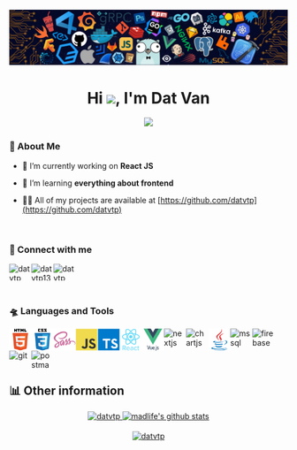 ![MasterHead](./coding-banner.png)
<h1 align="center">Hi <img src="https://raw.githubusercontent.com/MartinHeinz/MartinHeinz/master/wave.gif" width="30px">, I'm Dat Van</h1>
<p align="center">
  <a href="https://github.com/DenverCoder1/readme-typing-svg"><img src="https://readme-typing-svg.herokuapp.com/?lines=Front-end%20developer%20&center=true&width=380&height=25"></a>
</p>

### 🙋 About Me
- 🔭 I’m currently working on **React JS**

- 🌱 I’m learning **everything about frontend**

- 👨‍💻 All of my projects are available at [https://github.com/datvtp](https://github.com/datvtp)

<br />

### 🚀 Connect with me
<p align="left">
  <a href="https://dev.to/datvtp" target="blank">
    <img align="left" src="https://raw.githubusercontent.com/rahuldkjain/github-profile-readme-generator/master/src/images/icons/Social/devto.svg" alt="datvtp" height="30" width="40" />
  </a>
  <a href="https://fb.com/datvtp1309" target="blank">
    <img align="left" src="https://raw.githubusercontent.com/rahuldkjain/github-profile-readme-generator/master/src/images/icons/Social/facebook.svg" alt="datvtp1309" height="30" width="40" />
  </a>
  <a href="https://linkedin.com/in/datvtp" target="blank">
    <img align="left" src="https://raw.githubusercontent.com/rahuldkjain/github-profile-readme-generator/master/src/images/icons/Social/linked-in-alt.svg" alt="datvtp" height="30" width="40" />
  </a>
</p> 

<br />
<br />
<br />

### 🛸 Languages and Tools
<p align="left">
  <a href="https://www.w3.org/html/" target="_blank" rel="noreferrer"> 
    <img align="left" src="https://raw.githubusercontent.com/devicons/devicon/master/icons/html5/html5-original-wordmark.svg" alt="html5" width="40" height="40"/> 
  </a>
  <a href="https://www.w3schools.com/css/" target="_blank" rel="noreferrer"> 
    <img align="left" src="https://raw.githubusercontent.com/devicons/devicon/master/icons/css3/css3-original-wordmark.svg" alt="css3" width="40" height="40"/> 
  </a>
  <a href="https://sass-lang.com" target="_blank" rel="noreferrer"> 
    <img align="left" src="https://raw.githubusercontent.com/devicons/devicon/master/icons/sass/sass-original.svg" alt="sass" width="40" height="40"/> 
  </a>
  <a href="https://developer.mozilla.org/en-US/docs/Web/JavaScript" target="_blank" rel="noreferrer"> 
    <img align="left" src="https://raw.githubusercontent.com/devicons/devicon/master/icons/javascript/javascript-original.svg" alt="javascript" width="40" height="40"/> 
  </a>
  <a href="https://www.typescriptlang.org/" target="_blank" rel="noreferrer"> 
    <img align="left" src="https://raw.githubusercontent.com/devicons/devicon/master/icons/typescript/typescript-original.svg" alt="typescript" width="40" height="40"/> 
  </a>
  <a href="https://reactjs.org/" target="_blank" rel="noreferrer"> 
    <img align="left" src="https://raw.githubusercontent.com/devicons/devicon/master/icons/react/react-original-wordmark.svg" alt="react" width="40" height="40"/> 
  </a>
  <a href="https://vuejs.org/" target="_blank" rel="noreferrer"> 
    <img align="left" src="https://raw.githubusercontent.com/devicons/devicon/master/icons/vuejs/vuejs-original-wordmark.svg" alt="vuejs" width="40" height="40"/> 
  </a>
  <a href="https://nextjs.org/" target="_blank" rel="noreferrer"> 
    <img align="left" src="https://cdn.worldvectorlogo.com/logos/nextjs-2.svg" alt="nextjs" width="40" height="40"/> 
  </a>
  <a href="https://www.chartjs.org" target="_blank" rel="noreferrer"> 
    <img align="left" src="https://www.chartjs.org/media/logo-title.svg" alt="chartjs" width="40" height="40"/> 
  </a>
  <a href="https://www.java.com" target="_blank" rel="noreferrer"> 
    <img align="left" src="https://raw.githubusercontent.com/devicons/devicon/master/icons/java/java-original.svg" alt="java" width="40" height="40"/> 
  </a>
  <a href="https://www.microsoft.com/en-us/sql-server" target="_blank" rel="noreferrer"> 
    <img align="left" src="https://www.svgrepo.com/show/303229/microsoft-sql-server-logo.svg" alt="mssql" width="40" height="40"/> 
  </a>
  <a href="https://firebase.google.com/" target="_blank" rel="noreferrer"> 
    <img align="left" src="https://www.vectorlogo.zone/logos/firebase/firebase-icon.svg" alt="firebase" width="40" height="40"/> 
  </a> 
  <a href="https://git-scm.com/" target="_blank" rel="noreferrer"> 
    <img align="left" src="https://www.vectorlogo.zone/logos/git-scm/git-scm-icon.svg" alt="git" width="40" height="40"/> 
  </a>
  <a href="https://postman.com" target="_blank" rel="noreferrer"> 
    <img align="left" src="https://www.vectorlogo.zone/logos/getpostman/getpostman-icon.svg" alt="postman" width="40" height="40"/> 
  </a>
</p>

<br />
<br />
<br />
<br />

## 📊 Other information

<p align="center">
  <a href="https://github.com/datvtp" target="_blank">
    <img width="48%" src="https://github-readme-stats.vercel.app/api?username=datvtp&show_icons=true&locale=en&theme=tokyonight&hide_border=true" alt="datvtp"/>
    <img width="48%" src="https://github-readme-streak-stats.herokuapp.com/?user=datvtp&show_icons=true&count_private=true&theme=tokyonight&hide_border=true" alt="madlife's github stats"/>
  </a>
  
  <br />
  <br />
  
  <a href="https://github.com/datvtp" target="_blank">
    <img align="center" src="https://github-readme-stats.vercel.app/api/top-langs?username=datvtp&show_icons=true&locale=en&layout=compact&theme=tokyonight&hide_border=true" alt="datvtp"/>
  </a>
</p>
  
